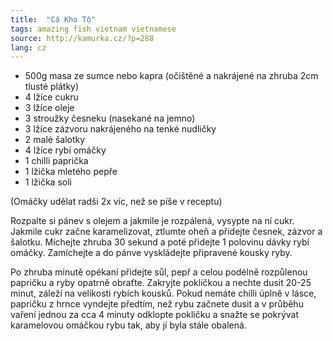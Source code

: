 ```yaml
---
title:  "Cá Kho Tộ"
tags: amazing fish vietnam vietnamese
source: http://kamurka.cz/?p=288
lang: cz
---
```

* 500g masa ze sumce nebo kapra (očištěné a nakrájené na zhruba 2cm tlusté plátky)
* 4 lžíce cukru
* 3 lžíce oleje
* 3 stroužky česneku (nasekané na jemno)
* 3 lžíce zázvoru nakrájeného na tenké nudličky
* 2 malé šalotky
* 4 lžíce rybí omáčky
* 1 chilli paprička
* 1 lžička mletého pepře
* 1 lžička soli

(Omáčky udělat radši 2x víc, než se píše v receptu)

Rozpalte si pánev s olejem a jakmile je rozpálená, vysypte na ní cukr. Jakmile cukr začne karamelizovat, ztlumte oheň a přidejte česnek, zázvor a šalotku. Míchejte zhruba 30 sekund a poté přidejte 1 polovinu dávky rybí omáčky. Zamíchejte a do pánve vyskládejte připravené kousky ryby.

Po zhruba minutě opékaní přidejte sůl, pepř a celou podélně rozpůlenou papričku a ryby opatrně obraťte. Zakryjte pokličkou a nechte dusit 20-25 minut, záleží na velikosti rybích kousků. Pokud nemáte chilli úplně v lásce, papričku z hrnce vyndejte předtím, než rybu začnete dusit a v průběhu vaření jednou za cca 4 minuty odklopte pokličku a snažte se pokrývat karamelovou omáčkou rybu tak, aby jí byla stále obalená.
